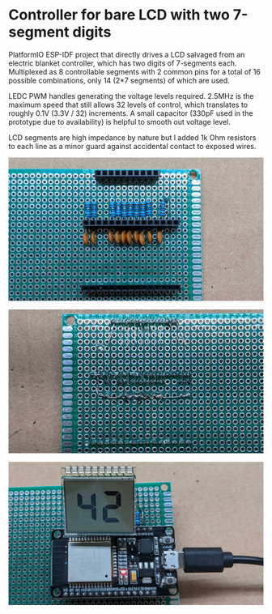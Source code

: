 # Controller for bare LCD with two 7-segment digits

PlatformIO ESP-IDF project that directly drives a LCD salvaged from an
electric blanket controller, which has two digits of 7-segments each.
Multiplexed as 8 controllable segments with 2 common pins for a total
of 16 possible combinations, only 14 (2*7 segments) of which are used.

LEDC PWM handles generating the voltage levels required. 2.5MHz is the
maximum speed that still allows 32 levels of control, which translates
to roughly 0.1V (3.3V / 32) increments. A small capacitor (330pF used in the
prototype due to availability) is helpful to smooth out voltage level.

LCD segments are high impedance by nature but I added 1k Ohm resistors
to each line as a minor guard against accidental contact to exposed wires.

![PCB top view](top.jpg)

![PCB bottom view](bottom.jpg)

![LCD showing 42](42.jpg)
